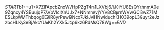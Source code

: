 $START$b1++u1+X7ZlFApcbZnxWVHpPZgT4m1LXVbj6/iJ0iYU8EsQYxhnmA0e9Zqncy4YSBuujqP7AVpVlclXnUUx7+NNmm/vjYYv8CBprnWVwGCi8wZ71MESLkpWMThbqog6E9iR8yrPewI9Ncx7JklJvIHNwiduchKH039opL3Guyr2eJzzbcHLKy3eBjAkcYUoKh2YXk5J4p6kz6RdMsQ78Wg==$END$